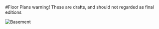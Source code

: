 #Floor Plans
warning! These are drafts, and should not regarded as final editions

![Basement](https://raw.github.com/daguenther/nebulaecommunitas/master/Core/Floor%20Plans/Community%20Facility/5%20-%20Community%20Facility-floor0.png)

